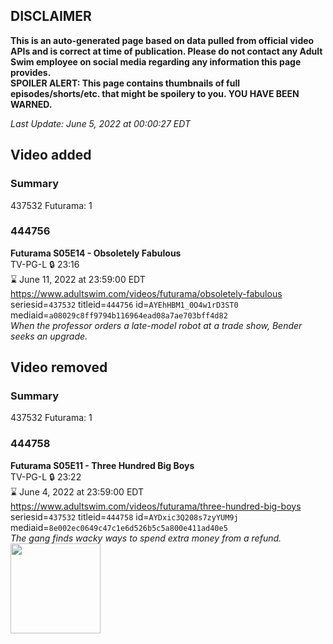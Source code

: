 ## DISCLAIMER
**This is an auto-generated page based on data pulled from official video APIs and is correct at time of publication. Please do not contact any Adult Swim employee on social media regarding any information this page provides.**  
**SPOILER ALERT: This page contains thumbnails of full episodes/shorts/etc. that might be spoilery to you. YOU HAVE BEEN WARNED.**  

_Last Update: June 5, 2022 at 00:00:27 EDT_
## Video added
### Summary
437532 Futurama: 1  
### 444756
**Futurama S05E14 - Obsoletely Fabulous**  
TV-PG-L 🔒 23:16  
⌛ June 11, 2022 at 23:59:00 EDT  
https://www.adultswim.com/videos/futurama/obsoletely-fabulous  
seriesid=`437532` titleid=`444756` id=`AYEhHBM1_0O4w1rD3ST0` mediaid=`a08029c8ff9794b116964ead08a7ae703bff4d82`  
_When the professor orders a late-model robot at a trade show, Bender seeks an upgrade._  
## Video removed
### Summary
437532 Futurama: 1  
### 444758
**Futurama S05E11 - Three Hundred Big Boys**  
TV-PG-L 🔒 23:22  
⌛ June 4, 2022 at 23:59:00 EDT  
https://www.adultswim.com/videos/futurama/three-hundred-big-boys  
seriesid=`437532` titleid=`444758` id=`AYDxic3Q208s7zyYUM9j` mediaid=`8e002ec0649c47c1e6d526b5c5a800e411ad40e5`  
_The gang finds wacky ways to spend extra money from a refund._  
<a href="https://media.cdn.adultswim.com/uploads/20220527/thumbnails/2_225271219341-Futurama_067_ThreeHundredBigBoys.png"><img src="https://media.cdn.adultswim.com/uploads/20220527/thumbnails/2_225271219341-Futurama_067_ThreeHundredBigBoys.png" height="144px" /></a>
